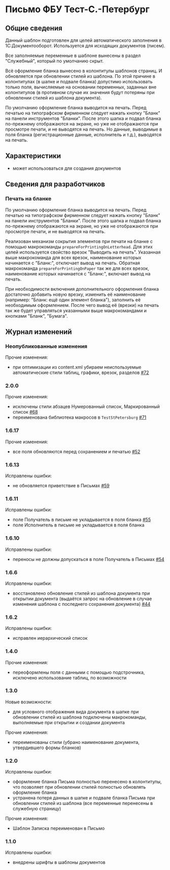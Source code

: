 # Письмо ФБУ Тест-С.-Петербург

## Общие сведения

Данный шаблон подготовлен для целей автоматического заполнения в 1С:Документооборот.
Используется для исходящих документов (писем).

Все заполняемые переменные в шаблоне вынесены в раздел "Служебный",
который по умолчанию скрыт.

Всё оформление бланка вынесено в колонтитулы шаблонов страниц.
И обновляется при обновлении стилей из шаблона. По этой причине в колонтитулах
(в шапке и подвале бланка) допустимо использовать только поля,
вычисляемые на основании переменных, заданных вне колонтитулов (в противном случае
их значения будут потеряны при обновлении стилей из шаблона документа).

По умолчанию оформление бланка выводится на печать.
Перед печатью на типографском фирменном следует нажать кнопку "Бланк" на панели
инструментов "Бланки". После этого шапка и подвал бланка по-прежнему отображаются
на экране, но уже не отображаются при просмотре печати, и не выводятся на печать.
Но данные, выводимые в поля бланка (регистрационные данные, исполнитель и т.д.),
выводятся на печать.

## Характеристики

- может использоваться для создания документов

## Сведения для разработчиков

### Печать на бланке

По умолчанию оформление бланка выводится на печать.
Перед печатью на типографском фирменном следует нажать кнопку "Бланк" на панели
инструментов "Бланки". После этого шапка и подвал бланка по-прежнему отображаются
на экране, но уже не отображаются при просмотре печати, и не выводятся на печать.

Реализован механизм сокрытия элементов при печати на бланке с помощью
макрокоманды `prepareForPrintingOnLetterhead`.
Для этих целей используется свойство врезок "Выводить на печать".
Указанная выше макрокоманда для всех врезок, наименование которых начинается с
"Бланк:", отключает вывод на печать.
Обратная макрокоманда `prepareForPrintingOnPaper` так же
для всех врезок, наименование которых начинается с
"Бланк:", включает вывод на печать.

При необходимости включения дополнительного оформления бланка достаточно
добавить новую врезку, изменить её наименование (например: "Бланк: ещё
один элемент бланка"), заполнить её необходимым оформлением.
После чего вывод её (врезки) на печать так же будет управляться указанными
выше макрокомандами и кнопками "Бланк", "Бумага".

## Журнал изменений

### Неопубликованные изменения

Прочие изменения:

- при оптимизации из content.xml убираем неиспользуемые автоматические стили
  таблиц, графики, врезок, разделов
  [#72](https://github.com/test-st-petersburg/DocTemplates/issues/72)

### 2.0.0

Прочие изменения:

- исключены стили абзацев Нумерованный список, Маркированный список
  [#68](https://github.com/test-st-petersburg/DocTemplates/issues/68)
- переименована библиотека макросов в `TestStPetersburg`
  [#71](https://github.com/test-st-petersburg/DocTemplates/issues/71)

### 1.6.17

Прочие изменения:

- все поля обновляются перед сохранением и печатью
  [#52](https://github.com/test-st-petersburg/DocTemplates/issues/52)

### 1.6.13

Исправлены ошибки:

- не обновляется приветствие в Письмах
  [#59](https://github.com/test-st-petersburg/DocTemplates/issues/59)

### 1.6.11

Исправлены ошибки:

- поле Получатель в письме не укладывается в поля бланка
  [#55](https://github.com/test-st-petersburg/DocTemplates/issues/55)
- поле Исполнитель в письме не укладывается в поля бланка

### 1.6.10

Исправлены ошибки:

- переносы не должны допускаться в поле Получатель в Письмах
  [#54](https://github.com/test-st-petersburg/DocTemplates/issues/54)

### 1.6.6

Исправлены ошибки:

- восстановлено обновление стилей из шаблона документа при открытии документа
  (выдаётся запрос на обновление в случае изменения шаблона с последнего
  сохранения документа)
  [#44](https://github.com/test-st-petersburg/DocTemplates/issues/44)

### 1.6.2

Исправлены ошибки:

- исправлен иерархический список

### 1.4.0

Прочие изменения:

- переоформлены поля с данными с помощью подстрочника,
  исключено использование таблиц, по возможности

### 1.3.0

Новые возможности:

- для условного отображения вида документа в шапке при обновлении
  стилей из шаблона подключены макрокоманды, выполняемые при открытии и
  создании документа

Прочие изменения:

- переименованы стили (убрано наименование документа, утвердившего формы бланков)

### 1.2.0

Исправлены ошибки:

- оформление бланка Письма полностью перенесено в колонтитулы,
  что позволяет при обновлении стилей полностью обновлять оформление бланка
- устранена потеря данных в шапке и подвале бланка Письма при обновлении
  стилей из шаблона (все переменные перенесены в служебную страницу)

Прочие изменения:

- Шаблон Записка переименован в Письмо

### 1.1.0

Исправлены ошибки:

- внедрены шрифты в шаблоны документов
